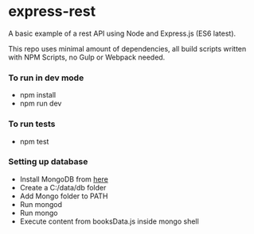 # express-rest
A basic example of a rest API using Node and Express.js (ES6 latest).

This repo uses minimal amount of dependencies, all build scripts written with NPM Scripts, no Gulp or Webpack needed.

### To run in dev mode
- npm install
- npm run dev

### To run tests
- npm test

### Setting up database
- Install MongoDB from [here](https://www.mongodb.com/download-center?jmp=nav#community)
- Create a C:/data/db folder
- Add Mongo folder to PATH
- Run mongod
- Run mongo
- Execute content from booksData.js inside mongo shell 